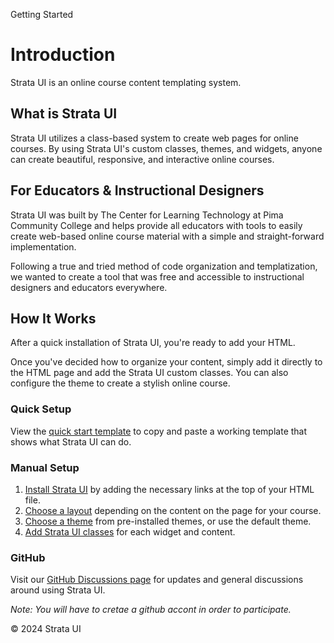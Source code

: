 <p class="section-text">Getting Started</p>

# Introduction

Strata UI is an online course content templating system.

## What is Strata UI

Strata UI utilizes a class-based system to create web pages for online courses. By using Strata UI's custom classes, themes, and widgets, anyone can create beautiful, responsive, and interactive online courses.

## For Educators & Instructional Designers

Strata UI was built by The Center for Learning Technology at Pima Community College and helps provide all educators with tools to easily create web-based online course material with a simple and straight-forward implementation.

Following a true and tried method of code organization and templatization, we wanted to create a tool that was free and accessible to instructional designers and educators everywhere.

## How It Works

After a quick installation of Strata UI, you're ready to add your HTML. 

Once you've decided how to organize your content, simply add it directly to the HTML page and add the Strata UI custom classes. You can also configure the theme to create a stylish online course.

### Quick Setup

View the [quick start template](getting-started/quick-start) to copy and paste a working template that shows what Strata UI can do.

### Manual Setup

1. [Install Strata UI](getting-started/installation) by adding the necessary links at the top of your HTML file.
2. [Choose a layout](/layouts/layout-overview.md) depending on the content on the page for your course.
3. [Choose a theme](/themes/pre-installed-themes.md) from pre-installed themes, or use the default theme.
4. [Add Strata UI classes](getting-started/custom-strata-ui-classes) for each widget and content.

### GitHub

Visit our [GitHub Discussions page](https://github.com/franreyn/pimaonline-strataui/discussions) for updates and general discussions around using Strata UI.

_Note: You will have to cretae a github accont in order to participate._

<div class="footer">
	<p>&copy; 2024 Strata UI</p>
</div>
